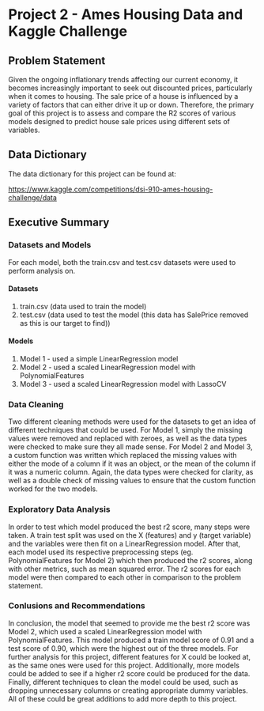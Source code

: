 # Project 2 - Ames Housing Data and Kaggle Challenge

## Problem Statement

Given the ongoing inflationary trends affecting our current economy, it becomes increasingly important to seek out discounted prices, particularly when it comes to housing. The sale price of a house is influenced by a variety of factors that can either drive it up or down. Therefore, the primary goal of this project is to assess and compare the R2 scores of various models designed to predict house sale prices using different sets of variables.

## Data Dictionary

The data dictionary for this project can be found at:

https://www.kaggle.com/competitions/dsi-910-ames-housing-challenge/data


## Executive Summary

### Datasets and Models

For each model, both the train.csv and test.csv datasets were used to perform analysis on.

#### Datasets
1. train.csv (data used to train the model)
2. test.csv (data used to test the model (this data has SalePrice removed as this is our target to find))

#### Models
1. Model 1 - used a simple LinearRegression model
2. Model 2 - used a scaled LinearRegression model with PolynomialFeatures
3. Model 3 - used a scaled LinearRegression model with LassoCV

### Data Cleaning

Two different cleaning methods were used for the datasets to get an idea of different techniques that could be used. For Model 1, simply the missing values were removed and replaced with zeroes, as well as the data types were checked to make sure they all made sense. For Model 2 and Model 3, a custom function was written which replaced the missing values with either the mode of a column if it was an object, or the mean of the column if it was a numeric column. Again, the data types were checked for clarity, as well as a double check of missing values to ensure that the custom function worked for the two models.

### Exploratory Data Analysis

In order to test which model produced the best r2 score, many steps were taken. A train test split was used on the X (features) and y (target variable) and the variables were then fit on a LinearRegression model. After that, each model used its respective preprocessing steps (eg. PolynomialFeatures for Model 2) which then produced the r2 scores, along with other metrics, such as mean squared error. The r2 scores for each model were then compared to each other in comparison to the problem statement.


### Conlusions and Recommendations

In conclusion, the model that seemed to provide me the best r2 score was Model 2, which used a scaled LinearRegression model with PolynomialFeatures. This model produced a train model score of 0.91 and a test score of 0.90, which were the highest out of the three models. For further analysis for this project, different features for X could be looked at, as the same ones were used for this project. Additionally, more models could be added to see if a higher r2 score could be produced for the data. Finally, different techniques to clean the model could be used, such as dropping unnecessary columns or creating appropriate dummy variables. All of these could be great additions to add more depth to this project.